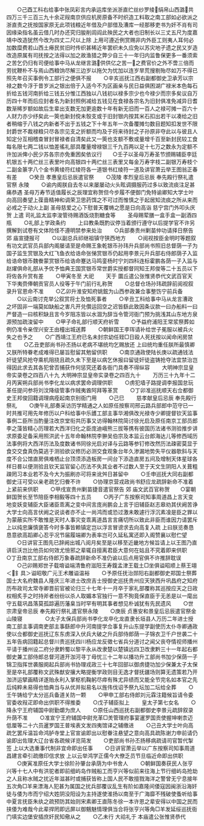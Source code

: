 <!-- { "loadSidebar": true } -->
　　○己酉工科右给事中张凤彩言内承运库坐派浙直纻丝纱罗绫绢帛山西潞共四万三千三百三九十余疋叚南京供应机房原备不时织造工料取之南工部如必欲派之浙直责之抚按国家原无此项钱粮近年借及户部借及漕库一经那移吏书为奸不肖有司因缘染指名虽云借几时办还究归朘削闾阎此殃民之大者也旧制长以三丈五尺为度嘉靖中改造犹然今改为四丈二尺以上除  上用可遵近例赏赐非内外臣工则夷人耳何必加数糜费若山西土瘠民贫旧时传织甚稀近年罢织未久应免以苏灾地孑遗之民又岁造改造原属有司抚按之法得以加之故渔猎之弊少自三十一年归内监鲁保更多一番须索之苦乞仍归有司便给事中马从龙继言潞供供亿之苦一之费官价之外不啻三倍而劳扰鞭朴不与焉山西粮饷尽解三边岁以拖欠为忧加以连岁旱荒搜剔殆尽如万不得已照先年召买事例令工部行之便俱不报
　　○辛亥巡抚江西右副都御史卫承芳以宗禄之数今浮于昔岁派之银出倍于入适今不为区画亲与民日益俱困湖广禄米本色每石折给五钱河南折给三钱五分惟江西独以八钱初以禄多宗少也今禄少而宗多矣议自万历四十年而后应封者名为新封照例减给五钱见在食禄各宗名为旧封俱准免减异日耆数渐稀岁额如故后生辈出支数无加更逾数十年有新无旧而一百人之禄可摊一百六十人财力亦少纾矣此一筴也新封傥未彀支或于旧封银内按其米石扣出若干以凑给之旧者稍缩于八钱之内新者不出于五钱之下十年五年一次备覆摊匀数目题知扣发世不限封爵世不裁禄粮只尽各宗见支之折额而均及于将来待封之子孙原非夺此以与彼且人知定分互相稽查冒封冒禄者自清矣此又一筴也支额不敷或量增千百至新封民较工食每名限七两二钱以恤差徭礼部具覆量增禄银三千九百两以足十七万之数永为定额不许加派俾小民少苏各宗亦免重困矣依议行　　○壬子以圣母万寿圣节颁赐辅臣李廷机银五十两纻丝三表里叶向高银四十两纻丝三表里又每金万寿字枝二副银万寿枝个二副金篆字八个金书黄绫符红绫符各一道银书红绫符一道及讲官萧云举王图翁正春有差
　　○癸丑  孝惠皇后忌辰遣官祭
　　○茂陵  孝烈皇后忌辰  奉先殿行祭礼遣官祭  永陵
　　○谕内阁朕自去冬以来屡屡动火头眩调摄服药过多以致流痰注足甚痛恭遇  圣母万寿节适值履长之辰理宜称贺但今步履不便御门免特谕卿知大学士叶向高回奏望上葆啬精神和调荣卫思药饵之不可过而惟慎之于起居知流痰之所从来而必戒之于动火上副  圣母慈爱之心下慰普天覆帱之愿是日向高诣  慈宁宫门外叩头庆贺  上遣  司礼监太监李浚管待赐酒饭烧割糖食等
　　圣母赐荤膳一盒手盒一副酒四瓶
　　○礼部上学政条约
　　上曰教条既酌议停当着颁行遵守以后提学官不许另撰解到试卷有文体险怪不遵明禁参来处治
　　○兵部奏贵州剿苗仲功请择日祭告  郊  庙宣捷报可
　　○以副总兵祁继祖镇守狭西地方
　　○阅视按臣金明时等题叙有功文武官员兵部内阁屡请至是命赐王象乾银币孙玮升兵部尚书照旧总督荫一子为国子监生赏银及大红飞鱼衣给诰命张悌赏银币仍起用李景元升兵部右侍郎荫子入监给诰命银币魏餋蒙赏银币给诰命蹇达马鸣銮杨时宁刘四科连标霍鹏各荫一子入监与赵燿俱命礼部从予优予恤典王国赏银币常世爵实授都督同知王邦俊等二十五员以下将佐各升赏有差
　　○甲寅冬至  大祀
　　天于  圜丘遣公张惟贤恭代文武百官天下华夷赍俸朝贡官员人役等于午门前行礼称贺
　　○总督仓场孙玮疏辞前阅视叙录升官恩命不准
　　○乙卯升淮安知府姚鋐为山西参政兼佥事整饬宁前兵备
　　○以云南讨克举公叙赏将士及恤死事者
　　○辛丑工科给事中马从龙言漕政之坏固非一端莫如缺船之害凡开兑儹运回空之迟皆繇此致因条议款一曰办船料一曰严督造一曰核积缺且言今岁阻冻皆以水涸为辞当令管河衙门预为挑浅其山东地方泉源预加疏浚留中
　　○甲子命礼部行顺天府祈雪
　　○予益府浦阳王常浆祭葬如例仍准令亲侄兴安王由橦出城送葬
　　○朝鲜国王李珲请补给世子冕服以被兵火失之也予之
　　○广西靖江王府已名未封宗幼任臸□日殴人死抚按以闻命闲房禁住
　　○乙丑吏部尚书孙丕扬以老病不堪统均乞赐放还  上曰统均重任朕所最慎卿又朕所特眷老成难得已屡旨慰留其勉留供职
　　○南京通政使陆长庚以疏通钱法奸徒望风抢夺乘机阻挠且疏久未下至是以病乞休报曰留徒奸徒盗铸抢夺法宜禁治岂得因此求去其各犯曾否捕获作何惩究还着各衙门具奏不得纵容
　　大明神宗显皇帝实录卷之四百八十九
大明神宗显皇帝实录卷之四百九十
　　万历三十九年十二月丙寅朔兵部尚书李化龙以病求罢命调理供职
　　○虏犯墙子路提调李报国怠玩革任提问参将刘汶降级管事作贼夷酋阿拜等革赏
　　○丁卯准巡抚顺天右佥都御史王邦俊回籍调理病痊起南京别衙门用
　　○己巳
　　慈孝献皇后忌辰  奉先殿行祭礼
　　○庚午礼部奏采访历学精通之人如原任按察司邢云路兵部郎中范守已一时共推可用先年修历以户科给事中乐頀工部主事华湘俱改光禄寺少卿提督钦天监事事例二臣所当酌量注改京堂衔共历事又访得翰林院简讨徐光启及原任南京工部员郎李之藻皆精心历理若大西洋归化之臣庞迪峨熊三拔等携有彼国历法诸书测验推步讲求原委足备采用照洪武十五年命翰林院李翀吴伯宗及本监云台郎海达儿等修西域历法事例将大西洋历法及度数诸书同徐光启对译与云路等参钉修改然历法疎密莫显于食交交食真伪莫逃于测验欲议修历必测交食观象台年久渗漏地势失平仪器欹斜与天度不合公馆直房俱难栖止台顶须添造板房一间台下添造直房五间及增制天体星球各样日晷以便测验且钦天监官留心历法不失其业者不过数人至于天文生阴阳人关葺粗疎罔习本业若不及今大为振刷亦可将来讹舛日甚留中
　　○壬申巡抚大同右副都御史汪可受以亲老疏乞归餋不许
　　○协理京营戎政尚书舒应龙疏辞新命不准着上紧前来供职
　　○甲戌宣贵州剿苗捷音遣官祭告  郊  庙文武百官称贺　　○宴朝鲜国贺长至节陪臣李相毅等四十五员
　　○丙子广东按察司知事周道昌上言天变地变妖变辅臣大臣诸臣乖离之变中间言庞尚鹏会上言于旧辅臣赵志皋劝其伏阙苦诤大学士向高言伏阙之说谈者亦不止一尚鸿而或恐过激未敢遽行浮沉素飡是臣之罪以为蒙蔽实所不敢惟是天时人事灾变乖离道昌言言痛切所以致此非臣而谁因力请罢斥  上以纯忠廉慎褒答今时多事皆赖镇定岂以浮言冒谤求去向高复入疏  上曰朕览奏恳恳意欲高蹈卿心忍乎况节届履端卿为表率岂可久延私寓还即入阁赞襄以慰伫望
　　○日讲官王图先已辞阙出城八阅月矣至是以移至近畿地方候旨请上以王图乃直讲启沃岂比他员如何效尤憸邪之辈辄自擅离君臣大意何在姑且不究着即来供职　　○丁丑南京工部右侍郎万象春疏辞新命不准仍谕以后点用官俱不许推辞耽误
　　○己卯赐郑世子载堉谥端清鲁府滋阳王寿鍑孟津王载土□坐俱谥昭顺上蔡王翊＜釒具＞谥昭敬广元王术雕谥温裕
　　○予原任抚治郧阳右副都御史郑国士祭葬国士大名府魏县人隆庆三年进士改庶吉士授御史巡抚贵州应天狭西升巩昌府之知府历布政司太常寺卿晋前官被论归三十七年十一月卒于家礼部覆称其巡按应天之日政权相炙手之时持斧者纷纷以杀人取媚本官独行一意不狥竟保直臣于无恙是以一麾出守五载巩昌落莫孤踪遍历藩臬当时罕有明其事者想见朴诚犹有先民遗风
　　○世宗肃皇帝忌辰  奉先殿行祭礼遣官祭永陵
　　○庚辰  贞惠安和景皇后忌辰遣官祭金山陵寝
　　　　○太子太保兵部尚书李化龙卒化龙直隶长垣县人万历二年进士授南工部主事调南吏部主事繇郎中升河南提学佥事复升山东提学副使历太仆寺卿通政使以佥都御史巡抚辽东东虏深入伏兵大破之升兵部侍郎荫一子锦衣卫千户世袭二十五年告病回籍起总督川贵巡抚四川杨应龙反徵七省兵分道讨之闻父丧夺情视师播州平请于播州设二府分隶黔蜀以黎平永从改隶楚以楚镇远四卫改隶黔三十一年起右都御史兼工部侍郎总督河道开泇河寻丁毋忧三十二年以播功升工部尚书加少保荫一子锦卫指挥世袭服阕起兵部尚书协理戎政三十七年回部以御虏捷功加少保兼太子太保至是卒礼部覆称文武殊猷安攘大略提衡学政则目无逸才督抚疆场则算无遗策若乃开泇济运擘画精详遂贻永利入掌枢机鞠躬尽瘁有殊尤异绩而又能全节完名如本官之先后纯粹未易得也恤典当与从优并拟易名以旌伟伐诏予祭九坛加二坛给全葬
　　○壬午铸给宁太分巡兵备道关防一颗
　　○甲申工部右侍郎刘元霖注籍候旨请令委官委收叚疋即命出供职不得推委
　　○戊子辅臣拟上
　　皇太子第七女名
　　○降永宁王府辅国中尉勤爝为庶人
　　○原任山西巡抚右副都御史李景元疏辞叙录升荫不准
　　○准宣宁王府辅国中尉充革□羙管理府事宴暹罗国贡使握坤喇柰迈低厘等二十六员暹罗国王普埃表文发四夷馆译之辅缴进
　　○己丑大学士叶向高疏乞罢斥温旨命鸿胪寺堂上官宣谕即出以慰眷注悬望之意向高具疏陈谢力申前请仍谕即出佐理大辽台省各疏候详览简发
　　○吏部尚书孙丕扬移病疏请司官暂代掣签  上以大选重事代制非宜命即出任事
　　○日讲官萧云举以广东按察司知事周道昌建言牵引疏缴印信求放  上以云举鸿学正儒今大僚乏员节旦临近命即出供职
　　○庚寅准原任大学士徐阶孙肇台承荫为中书舍人
　　○朝鲜国奏获民人张亨兴等十七人中有洪驼者即前细屿岛作贼船工而亨兴等似前来往海上节行细屿岛抢劫之人且称水贼之扰近年滋甚时或捕获皆称上国人民不敢擅戮海洋之警曾无宁息接年五次角□羊来漂海人犯甚为属国之扰兵部覆议乱生有阶如嘉隆间倭寇因闽浙沿海奸徒与倭为市而宁绍大姓阴没阳设为主持遂使淮扬以南至于广海靡不残破使蚤听给事中夏言抚臣朱纨之疏预防其始则宋素卿王直陈冬徐一本许恩之辈安得以中国之民而挟倭为难哉今此辈捍罔即远屏以御魑魅情理俱当合将张亨兴等角□羊发延绥巡抚衙门填实边堡安插庶奸民知儆从之
　　○乙未行  大祫礼于  本庙遣公张惟贤恭代
